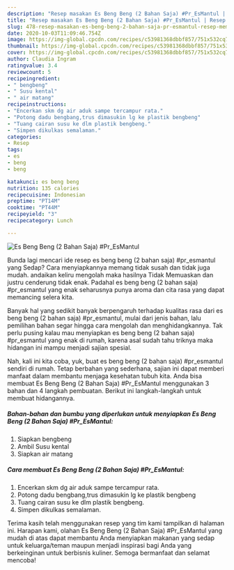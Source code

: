 ```yaml
---
description: "Resep masakan Es Beng Beng (2 Bahan Saja) #Pr_EsMantul | Resep Membuat Es Beng Beng (2 Bahan Saja) #Pr_EsMantul Yang Menggugah Selera"
title: "Resep masakan Es Beng Beng (2 Bahan Saja) #Pr_EsMantul | Resep Membuat Es Beng Beng (2 Bahan Saja) #Pr_EsMantul Yang Menggugah Selera"
slug: 478-resep-masakan-es-beng-beng-2-bahan-saja-pr-esmantul-resep-membuat-es-beng-beng-2-bahan-saja-pr-esmantul-yang-menggugah-selera
date: 2020-10-03T11:09:46.754Z
image: https://img-global.cpcdn.com/recipes/c53981368dbbf857/751x532cq70/es-beng-beng-2-bahan-saja-pr_esmantul-foto-resep-utama.jpg
thumbnail: https://img-global.cpcdn.com/recipes/c53981368dbbf857/751x532cq70/es-beng-beng-2-bahan-saja-pr_esmantul-foto-resep-utama.jpg
cover: https://img-global.cpcdn.com/recipes/c53981368dbbf857/751x532cq70/es-beng-beng-2-bahan-saja-pr_esmantul-foto-resep-utama.jpg
author: Claudia Ingram
ratingvalue: 3.4
reviewcount: 5
recipeingredient:
- " bengbeng"
- " Susu kental"
- " air matang"
recipeinstructions:
- "Encerkan skm dg air aduk sampe tercampur rata."
- "Potong dadu bengbang,trus dimasukin lg ke plastik bengbeng"
- "Tuang cairan susu ke dlm plastik bengbeng."
- "Simpen dikulkas semalaman."
categories:
- Resep
tags:
- es
- beng
- beng

katakunci: es beng beng 
nutrition: 135 calories
recipecuisine: Indonesian
preptime: "PT14M"
cooktime: "PT44M"
recipeyield: "3"
recipecategory: Lunch

---
```



![Es Beng Beng (2 Bahan Saja) #Pr_EsMantul](https://img-global.cpcdn.com/recipes/c53981368dbbf857/751x532cq70/es-beng-beng-2-bahan-saja-pr_esmantul-foto-resep-utama.jpg)

Bunda lagi mencari ide resep es beng beng (2 bahan saja) #pr_esmantul yang Sedap? Cara menyiapkannya memang tidak susah dan tidak juga mudah. andaikan keliru mengolah maka hasilnya Tidak Memuaskan dan justru cenderung tidak enak. Padahal es beng beng (2 bahan saja) #pr_esmantul yang enak seharusnya punya aroma dan cita rasa yang dapat memancing selera kita.



Banyak hal yang sedikit banyak berpengaruh terhadap kualitas rasa dari es beng beng (2 bahan saja) #pr_esmantul, mulai dari jenis bahan, lalu pemilihan bahan segar hingga cara mengolah dan menghidangkannya. Tak perlu pusing kalau mau menyiapkan es beng beng (2 bahan saja) #pr_esmantul yang enak di rumah, karena asal sudah tahu triknya maka hidangan ini mampu menjadi sajian spesial.


Nah, kali ini kita coba, yuk, buat es beng beng (2 bahan saja) #pr_esmantul sendiri di rumah. Tetap berbahan yang sederhana, sajian ini dapat memberi manfaat dalam membantu menjaga kesehatan tubuh kita. Anda bisa membuat Es Beng Beng (2 Bahan Saja) #Pr_EsMantul menggunakan 3 bahan dan 4 langkah pembuatan. Berikut ini langkah-langkah untuk membuat hidangannya.

<!--inarticleads1-->

##### Bahan-bahan dan bumbu yang diperlukan untuk menyiapkan Es Beng Beng (2 Bahan Saja) #Pr_EsMantul:

1. Siapkan  bengbeng
1. Ambil  Susu kental
1. Siapkan  air matang




<!--inarticleads2-->

##### Cara membuat Es Beng Beng (2 Bahan Saja) #Pr_EsMantul:

1. Encerkan skm dg air aduk sampe tercampur rata.
1. Potong dadu bengbang,trus dimasukin lg ke plastik bengbeng
1. Tuang cairan susu ke dlm plastik bengbeng.
1. Simpen dikulkas semalaman.




Terima kasih telah menggunakan resep yang tim kami tampilkan di halaman ini. Harapan kami, olahan Es Beng Beng (2 Bahan Saja) #Pr_EsMantul yang mudah di atas dapat membantu Anda menyiapkan makanan yang sedap untuk keluarga/teman maupun menjadi inspirasi bagi Anda yang berkeinginan untuk berbisnis kuliner. Semoga bermanfaat dan selamat mencoba!
